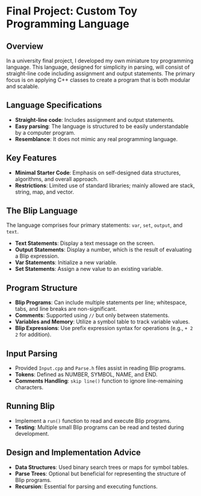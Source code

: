 # Final Project: Custom Toy Programming Language

## Overview
In a university final project, I developed my own miniature toy programming language. This language, designed for simplicity in parsing, will consist of straight-line code including assignment and output statements. The primary focus is on applying C++ classes to create a program that is both modular and scalable.

## Language Specifications
- **Straight-line code**: Includes assignment and output statements.
- **Easy parsing**: The language is structured to be easily understandable by a computer program.
- **Resemblance**: It does not mimic any real programming language.

## Key Features
- **Minimal Starter Code**: Emphasis on self-designed data structures, algorithms, and overall approach.
- **Restrictions**: Limited use of standard libraries; mainly allowed are stack, string, map, and vector.

## The Blip Language
The language comprises four primary statements: `var`, `set`, `output`, and `text`.
- **Text Statements**: Display a text message on the screen.
- **Output Statements**: Display a number, which is the result of evaluating a Blip expression.
- **Var Statements**: Initialize a new variable.
- **Set Statements**: Assign a new value to an existing variable.

## Program Structure
- **Blip Programs**: Can include multiple statements per line; whitespace, tabs, and line breaks are non-significant.
- **Comments**: Supported using `//` but only between statements.
- **Variables and Memory**: Utilize a symbol table to track variable values.
- **Blip Expressions**: Use prefix expression syntax for operations (e.g., `+ 2 2` for addition).

## Input Parsing
- Provided `Input.cpp` and `Parse.h` files assist in reading Blip programs.
- **Tokens**: Defined as NUMBER, SYMBOL, NAME, and END.
- **Comments Handling**: `skip line()` function to ignore line-remaining characters.

## Running Blip
- Implement a `run()` function to read and execute Blip programs.
- **Testing**: Multiple small Blip programs can be read and tested during development.

## Design and Implementation Advice
- **Data Structures**: Used binary search trees or maps for symbol tables.
- **Parse Trees**: Optional but beneficial for representing the structure of Blip programs.
- **Recursion**: Essential for parsing and executing functions.
